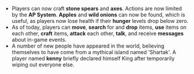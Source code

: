 * Players can now craft **stone spears** and **axes**. Actions are now limited by the **AP System**. **Apples** and **wild onions** can now be found, which is useful, as players now lose health if their **hunger** levels drop below zero.
* As of today, players can **move**, **search** for and **drop** items, **use** items on each other, **craft** items, **attack** each other, **talk**, and receive **messages** about in-game events.
* A number of new people have appeared in the world, believing themselves to have come from a mythical island named 'Shartak'. A player named **kenny** briefly declared himself King after temporarily wiping out everyone else.
